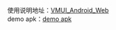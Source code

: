 
使用说明地址：[VMUI_Android_Web](https://viomihome.github.io/VMUI_Android_Web/)    
demo apk：[demo apk](https://github.com/ViomiHome/VMUI_Android_Web/blob/gh-pages/vmui.apk?raw=true)  

